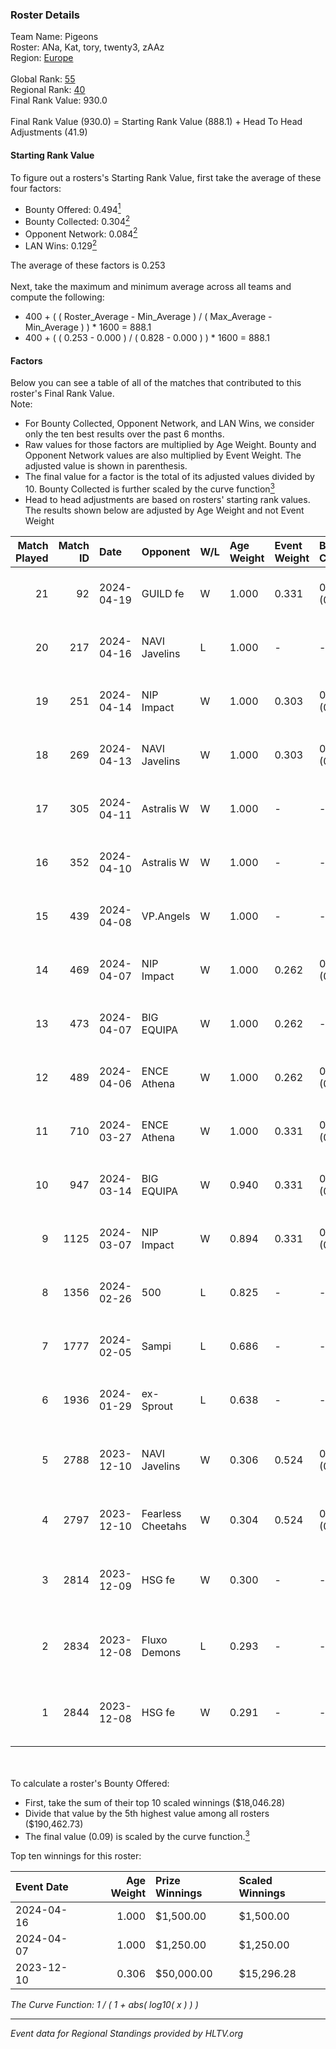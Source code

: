 ### Roster Details<br />
Team Name: Pigeons<br />
Roster: ANa, Kat, tory, twenty3, zAAz<br />
Region: [Europe]( ../standings_europe.md)<br />
<br />
Global Rank: [55](../standings_global.md)<br />
Regional Rank: [40]( ../standings_europe.md)<br />
Final Rank Value:  930.0<br />
<br />
Final Rank Value (930.0) = Starting Rank Value (888.1) + Head To Head Adjustments (41.9)<br />

#### Starting Rank Value<br />
To figure out a rosters's Starting Rank Value, first take the average of these four factors:<br />
- Bounty Offered: 0.494[<sup>1</sup>](#table2)
- Bounty Collected: 0.304[<sup>2</sup>](#table1)
- Opponent Network: 0.084[<sup>2</sup>](#table1)
- LAN Wins: 0.129[<sup>2</sup>](#table1)

The average of these factors is 0.253<br />
<br />
Next, take the maximum and minimum average across all teams and compute the following:<br />
- 400 + ( ( Roster_Average - Min_Average ) / ( Max_Average - Min_Average ) ) * 1600 = 888.1
- 400 + ( ( 0.253 - 0.000 ) / ( 0.828 - 0.000 ) ) * 1600 = 888.1


#### Factors<br />
Below you can see a table of all of the matches that contributed to this roster's Final Rank Value.<br />
Note:<br />

- For Bounty Collected, Opponent Network, and LAN Wins, we consider only the ten best results over the past 6 months.
- Raw values for those factors are multiplied by Age Weight. Bounty and Opponent Network values are also multiplied by Event Weight. The adjusted value is shown in parenthesis.
- The final value for a factor is the total of its adjusted values divided by 10. Bounty Collected is further scaled by the curve function[<sup>3</sup>](#curveFunction)
- Head to head adjustments are based on rosters' starting rank values. The results shown below are adjusted by Age Weight and not Event Weight
<span id="table1"></span><br />


| Match Played | Match ID | Date       | Opponent          | W/L | Age Weight | Event Weight | Bounty Collected | Opponent Network | LAN Wins  | H2H Adj. | Roster                                 |
| -: | -: | :- | :- | :- | :- | :- | :- | :- | :- | -: | :- |
|           21 |       92 | 2024-04-19 | GUILD fe          | W   | 1.000      | 0.331        | 0.009 (0.003)    | 0.220 (0.073)    | 0 (0.000) |     7.17 | ANa, Kat, tory, twenty3, zAAz          |
|           20 |      217 | 2024-04-16 | NAVI Javelins     | L   | 1.000      | -            | -                | -                | -         |   -18.32 | ANa, Kat, tory, twenty3, zAAz          |
|           19 |      251 | 2024-04-14 | NIP Impact        | W   | 1.000      | 0.303        | 0.008 (0.002)    | 0.278 (0.084)    | 0 (0.000) |     9.00 | ANa, Kat, tory, twenty3, zAAz          |
|           18 |      269 | 2024-04-13 | NAVI Javelins     | W   | 1.000      | 0.303        | 0.064 (0.019)    | 0.467 (0.141)    | 0 (0.000) |    12.54 | ANa, Kat, tory, twenty3, zAAz          |
|           17 |      305 | 2024-04-11 | Astralis W        | W   | 1.000      | -            | -                | -                | 0 (0.000) |     4.84 | ANa, Kat, tory, twenty3, zAAz          |
|           16 |      352 | 2024-04-10 | Astralis W        | W   | 1.000      | -            | -                | -                | 0 (0.000) |     5.08 | ANa, Kat, tory, twenty3, zAAz          |
|           15 |      439 | 2024-04-08 | VP.Angels         | W   | 1.000      | -            | -                | -                | 0 (0.000) |     5.91 | ANa, Kat, tory, twenty3, zAAz          |
|           14 |      469 | 2024-04-07 | NIP Impact        | W   | 1.000      | 0.262        | 0.008 (0.002)    | 0.278 (0.073)    | -         |     9.91 | ANa, Kat, tory, twenty3, zAAz          |
|           13 |      473 | 2024-04-07 | BIG EQUIPA        | W   | 1.000      | 0.262        | -                | 0.376 (0.098)    | -         |     9.69 | ANa, Kat, tory, twenty3, zAAz          |
|           12 |      489 | 2024-04-06 | ENCE Athena       | W   | 1.000      | 0.262        | 0.007 (0.002)    | 0.162 (0.042)    | -         |     7.02 | ANa, Kat, tory, twenty3, zAAz          |
|           11 |      710 | 2024-03-27 | ENCE Athena       | W   | 1.000      | 0.331        | 0.007 (0.002)    | 0.162 (0.054)    | -         |     7.91 | ANa, Kat, tory, twenty3, zAAz          |
|           10 |      947 | 2024-03-14 | BIG EQUIPA        | W   | 0.940      | 0.331        | 0.007 (0.002)    | 0.376 (0.117)    | -         |    10.12 | ANa, Kat, tory, twenty3, zAAz          |
|            9 |     1125 | 2024-03-07 | NIP Impact        | W   | 0.894      | 0.331        | 0.008 (0.002)    | 0.278 (0.082)    | -         |     8.77 | ANa, Kat, tory, twenty3, zAAz          |
|            8 |     1356 | 2024-02-26 | 500               | L   | 0.825      | -            | -                | -                | -         |   -18.83 | ANa, Kat, tory, twenty3, zAAz          |
|            7 |     1777 | 2024-02-05 | Sampi             | L   | 0.686      | -            | -                | -                | -         |    -8.46 | ANa, Kat, tory, twenty3, zAAz          |
|            6 |     1936 | 2024-01-29 | ex-Sprout         | L   | 0.638      | -            | -                | -                | -         |   -16.74 | ANa, hyskeee, Kat, tory, twenty3       |
|            5 |     2788 | 2023-12-10 | NAVI Javelins     | W   | 0.306      | 0.524        | 0.064 (0.010)    | 0.467 (0.075)    | 1 (0.306) |     4.27 | Angelka, Hanka, LETi, Liina, vicu      |
|            4 |     2797 | 2023-12-10 | Fearless Cheetahs | W   | 0.304      | 0.524        | 0.033 (0.005)    | -                | 1 (0.304) |     3.40 | ANa, Kat, tory, twenty3, vilga         |
|            3 |     2814 | 2023-12-09 | HSG fe            | W   | 0.300      | -            | -                | -                | 1 (0.300) |     2.40 | Argent, gfi, Hazel, Olga, XiaoWu       |
|            2 |     2834 | 2023-12-08 | Fluxo Demons      | L   | 0.293      | -            | -                | -                | -         |    -5.98 | goddess, julih, nani, poppins, yungher |
|            1 |     2844 | 2023-12-08 | HSG fe            | W   | 0.291      | -            | -                | -                | 1 (0.291) |     2.26 | Argent, gfi, Hazel, Olga, XiaoWu       |

<br />
<span id="table2"></span><br />
To calculate a roster's Bounty Offered:<br />

- First, take the sum of their top 10 scaled winnings ($18,046.28)
- Divide that value by the 5th highest value among all rosters ($190,462.73)
- The final value (0.09) is scaled by the curve function.[<sup>3</sup>](#curveFunction)

Top ten winnings for this roster:<br />

| Event Date | Age Weight | Prize Winnings | Scaled Winnings |
| :- | -: | :- | :- |
| 2024-04-16 |      1.000 | $1,500.00      | $1,500.00       |
| 2024-04-07 |      1.000 | $1,250.00      | $1,250.00       |
| 2023-12-10 |      0.306 | $50,000.00     | $15,296.28      |


<span id="curveFunction"></span>_The Curve Function: 1 / ( 1 + abs( log10( x ) ) )_<br />

---
_Event data for Regional Standings provided by HLTV.org_<br />
